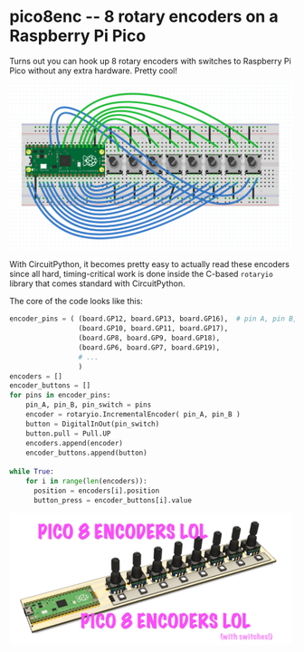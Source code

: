 # pico8enc -- 8 rotary encoders on a Raspberry Pi Pico

Turns out you can hook up 8 rotary encoders with switches to
Raspberry Pi Pico without any extra hardware. Pretty cool!

<img width=500 src="./docs/pico8enc_breadboard.png">

With CircuitPython, it becomes pretty easy to actually read these encoders
since all hard, timing-critical work is done inside the C-based `rotaryio`
library that comes standard with CircuitPython.

The core of the code looks like this:
```py
encoder_pins = ( (board.GP12, board.GP13, board.GP16),  # pin A, pin B, pin for switch
                 (board.GP10, board.GP11, board.GP17),
                 (board.GP8, board.GP9, board.GP18),
                 (board.GP6, board.GP7, board.GP19),
                 # ...
                 )
encoders = []
encoder_buttons = []
for pins in encoder_pins:
    pin_A, pin_B, pin_switch = pins
    encoder = rotaryio.IncrementalEncoder( pin_A, pin_B )
    button = DigitalInOut(pin_switch)
    button.pull = Pull.UP
    encoders.append(encoder)
    encoder_buttons.append(button)

while True:
    for i in range(len(encoders)):
      position = encoders[i].position
      button_press = encoder_buttons[i].value

```


<img width=500 src="./docs/pico8enclol.jpg">
